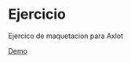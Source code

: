 # Ejercicio

Ejercico de maquetacion para Axlot

[Demo](https://al3busse.github.io/Maquetacion-Axlot/)
